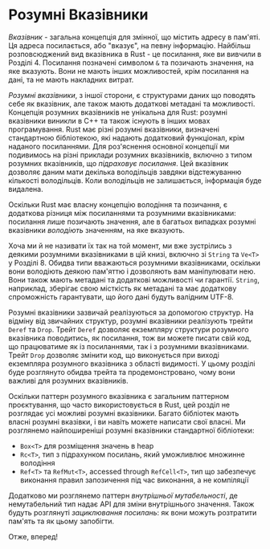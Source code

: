 # Розумні Вказівники

*Вказівник* - загальна концепція для змінної, що містить адресу в пам'яті. Ця адреса посилається, або "вказує", на певну інформацію. Найбільш розповсюджений вид вказівника в Rust - це посилання, яке ви вивчили в Розділі 4. Посилання позначені символом `&` та позичають значення, на яке вказують. Вони не мають інших можливостей, крім посилання на дані, та не мають накладних витрат.

*Розумні вказівники*, з іншої сторони, є структурами даних що поводять себе як вказівник, але також мають додаткові метадані та можливості. Концепція розумних вказівників не унікальна для Rust: розумні вказівники виникли в C++ та також існують в інших мовах програмування. Rust має різні розумні вказівники, визначені стандартною бібліотекою, які надають додатковий функціонал, крім наданого посиланнями. Для роз'яснення основної концепції ми подивимось на різні приклади розумних вказівників, включно з типом розумних вказівників, що *підраховує посилання*. Цей вказівник дозволяє даним мати декілька володільців завдяки відстежуванню кількості володільців. Коли володільців не залишається, інформація буде видалена.

Оскільки Rust має власну концепцію володіння та позичання, є додаткова різниця між посиланнями та розумними вказівниками: посилання лише позичають значення, але в багатьох випадках розумні вказівники *володіють* значенням, на яке вказують.

Хоча ми й не називати їх так на той момент, ми вже зустрілись з деякими розумними вказівниками в цій книзі, включно зі `String` та `Ve<T>` у Розділі 8. Обидва типи вважаються розумними вказівниками, оскільки вони володіють деякою пам'яттю і дозволяють вам маніпулювати нею. Вони також мають метадані та додаткові можливості чи гарантії. `String`, наприклад, зберігає свою місткість як метадані та має додаткову спроможність гарантувати, що його дані будуть валідним UTF-8.

Розумні вказівники зазвичай реалізуються за допомогою структур. На відміну від звичайних структур, розумні вказівники реалізують трейти `Deref` та `Drop`. Трейт `Deref` дозволяє екземпляру структури розумного вказівника поводитись, як посилання, тож ви можете писати свій код, що працюватиме як із посиланнями, так і з розумними вказівниками. Трейт `Drop` дозволяє змінити код, що виконується при виході екземпляра розумного вказівника з області видимості. У цьому розділі буде розглянуто обидва трейта та продемонстровано, чому вони важливі для розумних вказівників.

Оскільки паттерн розумного вказівника є загальним паттерном проєктування, що часто використовується в Rust, цей розділ не розглядає усі можливі розумні вказівники. Багато бібліотек мають власні розумні вказівки, і ви навіть можете написати свої власні. Ми розглянемо найпоширеніші розумні вказівники стандартної бібліотеки:

* `Box<T>` для розміщення значень в heap
* `Rc<T>`, тип з підрахунком посилань, який уможливлює множинне володіння
* `Ref<T>` та `RefMut<T>`, accessed through `RefCell<T>`, тип що забезпечує виконання правил запозичення під час виконання, а не компіляції

Додатково ми розглянемо паттерн *внутрішньої мутабельності*, де немутабельний тип надає API для зміни внутрішнього значення. Також будуть розглянуті *зациклювання посилань*: як вони можуть розтратити пам'ять та як цьому запобігти.

Отже, вперед!
